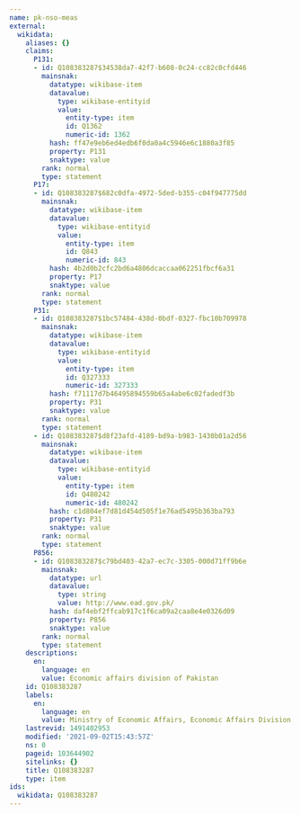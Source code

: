 ```yaml
---
name: pk-nso-meas
external:
  wikidata:
    aliases: {}
    claims:
      P131:
      - id: Q108383287$34538da7-42f7-b608-0c24-cc82c0cfd446
        mainsnak:
          datatype: wikibase-item
          datavalue:
            type: wikibase-entityid
            value:
              entity-type: item
              id: Q1362
              numeric-id: 1362
          hash: ff47e9eb6ed4edb6f0da0a4c5946e6c1880a3f85
          property: P131
          snaktype: value
        rank: normal
        type: statement
      P17:
      - id: Q108383287$682c0dfa-4972-5ded-b355-c04f947775dd
        mainsnak:
          datatype: wikibase-item
          datavalue:
            type: wikibase-entityid
            value:
              entity-type: item
              id: Q843
              numeric-id: 843
          hash: 4b2d0b2cfc2bd6a4806dcaccaa062251fbcf6a31
          property: P17
          snaktype: value
        rank: normal
        type: statement
      P31:
      - id: Q108383287$1bc57484-438d-0bdf-0327-fbc10b709978
        mainsnak:
          datatype: wikibase-item
          datavalue:
            type: wikibase-entityid
            value:
              entity-type: item
              id: Q327333
              numeric-id: 327333
          hash: f71117d7b46495894559b65a4abe6c02fadedf3b
          property: P31
          snaktype: value
        rank: normal
        type: statement
      - id: Q108383287$d8f23afd-4189-bd9a-b983-1430b01a2d56
        mainsnak:
          datatype: wikibase-item
          datavalue:
            type: wikibase-entityid
            value:
              entity-type: item
              id: Q480242
              numeric-id: 480242
          hash: c1d804ef7d81d454d505f1e76ad5495b363ba793
          property: P31
          snaktype: value
        rank: normal
        type: statement
      P856:
      - id: Q108383287$c79bd403-42a7-ec7c-3305-000d71ff9b6e
        mainsnak:
          datatype: url
          datavalue:
            type: string
            value: http://www.ead.gov.pk/
          hash: daf4ebf2ffcab917c1f6ca09a2caa8e4e0326d09
          property: P856
          snaktype: value
        rank: normal
        type: statement
    descriptions:
      en:
        language: en
        value: Economic affairs division of Pakistan
    id: Q108383287
    labels:
      en:
        language: en
        value: Ministry of Economic Affairs, Economic Affairs Division (Pakistan)
    lastrevid: 1491402953
    modified: '2021-09-02T15:43:57Z'
    ns: 0
    pageid: 103644902
    sitelinks: {}
    title: Q108383287
    type: item
ids:
  wikidata: Q108383287
---
```

